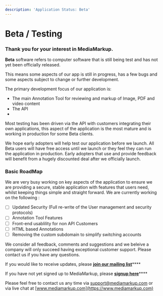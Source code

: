 ```yaml
---
description: 'Application Status: Beta'
---
```


# Beta / Testing

### Thank you for your interest in MediaMarkup.

**Beta** software refers to computer software that is still being test and has not yet been officially released.

This means some aspects of our app is still in progress, has a few bugs and some aspects subject to change or further development.

The primary development focus of our application is:

* The main Annotation Tool for reviewing and markup of Image, PDF and video content
* The API
* 
Most testing has been driven via the API with customers integrating their own applications, this aspect of the application is the most mature and is working in production for some Beta clients.

We hope early adopters will help test our application before we launch. All Beta users will have free access until we launch or they feel they can run the application in production. Early adopters that use and provide feedback will benefit from a hugely discounted deal after we officially launch.

### Basic RoadMap

We are very busy working on key aspects of the application to ensure we are providing a secure, stable application with features that users need, whilst keeping things simple and straight forward. We are currently working on the following :

* [ ] Updated Security \(Full re-write of the User management and security protocols\)
* [ ] Annotation Tool Features
* [ ] Front-end usablility for non API Customers
* [ ] HTML based Annotations
* [ ] Removing the custom subdomain to simplify switching accounts

We consider all feedback, comments and suggestions and we beleive a company will only succeed having  exceptional customer support. Please contact us if you have any questions.  
  
If you would like to receive updates, please [**join our mailing list**](https://mediamarkup.us6.list-manage.com/subscribe/post?u=f19f84533b3456e354762477d&amp;id=6dcee31909)\*\*\*\*

If you have not yet signed up to MediaMarkup, please [**signup here**](https://www.mediamarkup.com?ref=doc_beta)\*\*\*\*

Please feel free to contact us any time via [support@mediamarkup.com](mailto:support@mediamarkup.com) or via live chat at [www.mediamarkup.com](https://www.mediamarkup.com)



